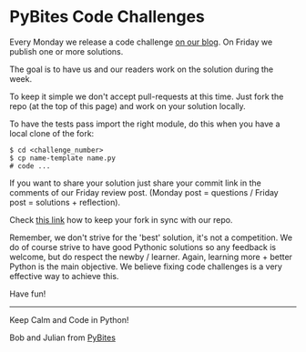 # PyBites Code Challenges

Every Monday we release a code challenge [on our blog](http://pybit.es). 
On Friday we publish one or more solutions.

The goal is to have us and our readers work on the solution during the week.

To keep it simple we don't accept pull-requests at this time. 
Just fork the repo (at the top of this page) and work on your solution locally.

To have the tests pass import the right module, do this when you have a local clone of the fork:

	$ cd <challenge_number> 
	$ cp name-template name.py
	# code ...

If you want to share your solution just share your commit link in the comments of our Friday review post. 
(Monday post = questions / Friday post = solutions + reflection).

Check [this link](https://help.github.com/articles/syncing-a-fork/) how to keep your fork in sync with our repo.

Remember, we don't strive for the 'best' solution, it's not a competition. 
We do of course strive to have good Pythonic solutions so any feedback is welcome, but do respect the newby / learner. 
Again, learning more + better Python is the main objective. We believe fixing code challenges is a very effective way to achieve this.

Have fun!

---

Keep Calm and Code in Python!

Bob and Julian from [PyBites](http://pybit.es)
